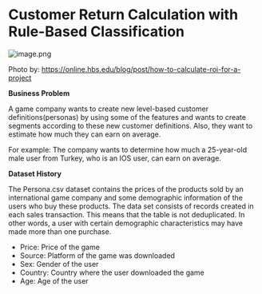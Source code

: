 # Customer Return Calculation with Rule-Based Classification

![image.png](attachment:image.png)

Photo by: https://online.hbs.edu/blog/post/how-to-calculate-roi-for-a-project

**Business Problem**

A game company wants to create new level-based customer definitions(personas) by using some of the features and wants to create segments according to these new customer definitions. Also, they want to estimate how much they can earn on average.

For example: The company wants to determine how much a 25-year-old male user from Turkey, who is an IOS user, can earn on average.

**Dataset History**

The Persona.csv dataset contains the prices of the products sold by an international game company and some demographic information of the users who buy these products. The data set consists of records created in each sales transaction. This means that the table is not deduplicated. In other words, a user with certain demographic characteristics may have made more than one purchase.


* Price: Price of the game
* Source: Platform of the game was downloaded
* Sex: Gender of the user
* Country: Country where the user downloaded the game
* Age: Age of the user
